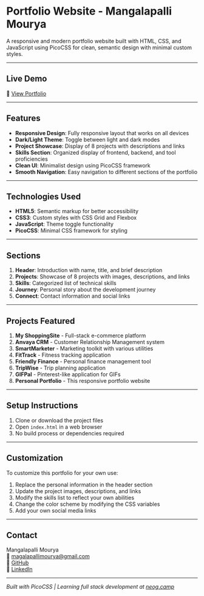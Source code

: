 # Portfolio Website - Mangalapalli Mourya

A responsive and modern portfolio website built with HTML, CSS, and JavaScript using PicoCSS for clean, semantic design with minimal custom styles.

---

## Live Demo

🔗 [View Portfolio](https://portfolio-ten-orcin-33.vercel.app/)

---

## Features

- **Responsive Design**: Fully responsive layout that works on all devices
- **Dark/Light Theme**: Toggle between light and dark modes
- **Project Showcase**: Display of 8 projects with descriptions and links
- **Skills Section**: Organized display of frontend, backend, and tool proficiencies
- **Clean UI**: Minimalist design using PicoCSS framework
- **Smooth Navigation**: Easy navigation to different sections of the portfolio

---

## Technologies Used

- **HTML5**: Semantic markup for better accessibility
- **CSS3**: Custom styles with CSS Grid and Flexbox
- **JavaScript**: Theme toggle functionality
- **PicoCSS**: Minimal CSS framework for styling

---

## Sections

1. **Header**: Introduction with name, title, and brief description
2. **Projects**: Showcase of 8 projects with images, descriptions, and links
3. **Skills**: Categorized list of technical skills
4. **Journey**: Personal story about the development journey
5. **Connect**: Contact information and social links

---

## Projects Featured

1. **My ShoppingSite** - Full-stack e-commerce platform
2. **Anvaya CRM** - Customer Relationship Management system
3. **SmartMarketer** - Marketing toolkit with various utilities
4. **FitTrack** - Fitness tracking application
5. **Friendly Finance** - Personal finance management tool
6. **TripWise** - Trip planning application
7. **GIFPal** - Pinterest-like application for GIFs
8. **Personal Portfolio** - This responsive portfolio website

---

## Setup Instructions

1. Clone or download the project files
2. Open `index.html` in a web browser
3. No build process or dependencies required

---

## Customization

To customize this portfolio for your own use:

1. Replace the personal information in the header section
2. Update the project images, descriptions, and links
3. Modify the skills list to reflect your own abilities
4. Change the color scheme by modifying the CSS variables
5. Add your own social media links

---

## Contact

Mangalapalli Mourya  
📧 magalapallimourya@gmail.com  
🔗 [GitHub](https://github.com/mourya7603)  
🔗 [LinkedIn](https://www.linkedin.com/in/mangalapalli-mourya-02b660233)

---

*Built with PicoCSS | Learning full stack development at [neog.camp](https://neog.camp)*
